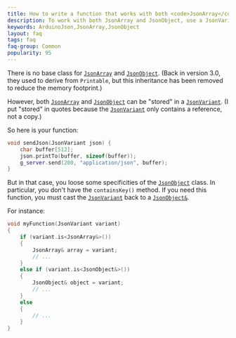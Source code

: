 ```yaml
---
title: How to write a function that works with both <code>JsonArray</code> and <code>JsonObject</code>?
description: To work with both JsonArray and JsonObject, use a JsonVariant
keywords: ArduinoJson,JsonArray,JsonObject
layout: faq
tags: faq
faq-group: Common
popularity: 95
---
```


There is no base class for [`JsonArray`]({{site.baseurl}}/api/jsonarray/) and [`JsonObject`]({{site.baseurl}}/api/jsonobject/).
(Back in version 3.0, they used to derive from `Printable`, but this inheritance has been removed to reduce the memory footprint.)

However, both [`JsonArray`]({{site.baseurl}}/api/jsonarray/) and [`JsonObject`]({{site.baseurl}}/api/jsonobject/) can be "stored" in a [`JsonVariant`]({{site.baseurl}}/api/jsonvariant/). (I put "stored" in quotes because the [`JsonVariant`]({{site.baseurl}}/api/jsonvariant/) only contains a reference, not a copy.)

So here is your function:

```c++
void sendJson(JsonVariant json) {
    char buffer[512];
    json.printTo(buffer, sizeof(buffer));
    g_server.send(200, "application/json", buffer);
}
```

But in that case, you loose some specificities of the [`JsonObject`]({{site.baseurl}}/api/jsonobject/) class.
In particular, you don't have the `containsKey()` method.
If you need this function, you must cast the [`JsonVariant`]({{site.baseurl}}/api/jsonvariant/) back to a [`JsonObject&`]({{site.baseurl}}/api/jsonobject/).

For instance:

```c++
void myFunction(JsonVariant variant)
{
    if (variant.is<JsonArray&>())
    {
        JsonArray& array = variant;
        // ...
    }
    else if (variant.is<JsonObject&>())
    {
        JsonObject& object = variant;
        // ...
    }
    else
    {
        // ...
    }
}
```
